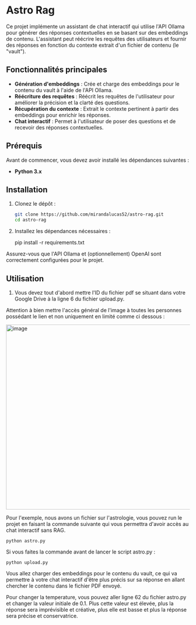 # Astro Rag

Ce projet implémente un assistant de chat interactif qui utilise l'API Ollama pour générer des réponses contextuelles en se basant sur des embeddings de contenu. L'assistant peut réécrire les requêtes des utilisateurs et fournir des réponses en fonction du contexte extrait d'un fichier de contenu (le "vault").

## Fonctionnalités principales

-   **Génération d'embeddings** : Crée et charge des embeddings pour le contenu du vault à l'aide de l'API Ollama.
-   **Réécriture des requêtes** : Réécrit les requêtes de l'utilisateur pour améliorer la précision et la clarté des questions.
-   **Récupération du contexte** : Extrait le contexte pertinent à partir des embeddings pour enrichir les réponses.
-   **Chat interactif** : Permet à l'utilisateur de poser des questions et de recevoir des réponses contextuelles.

## Prérequis

Avant de commencer, vous devez avoir installé les dépendances suivantes :

-   **Python 3.x**

## Installation

1. Clonez le dépôt :

    ```bash
    git clone https://github.com/mirandalucas52/astro-rag.git
    cd astro-rag

    ```

2. Installez les dépendances nécessaires :

    pip install -r requirements.txt

Assurez-vous que l'API Ollama et (optionnellement) OpenAI sont correctement configurées pour le projet.

## Utilisation

1. Vous devez tout d'abord mettre l'ID du fichier pdf se situant dans votre Google Drive à la ligne 6 du fichier upload.py.

Attention à bien mettre l'accès général de l'image à toutes les personnes possédant le lien et non uniquement en limité comme ci dessous :

<img width="505" alt="image" src="https://github.com/user-attachments/assets/f653091d-63da-450a-acd0-c6708a9c630c">

Pour l'exemple, nous avons un fichier sur l'astrologie, vous pouvez run le projet en faisant la commande suivante qui vous permettra d'avoir accès au chat interactif sans RAG.

    python astro.py

Si vous faites la commande avant de lancer le script astro.py :

    python upload.py

Vous allez charger des embeddings pour le contenu du vault, ce qui va permettre à votre chat interactif d'être plus précis sur sa réponse en allant chercher le contenu dans le fichier PDF envoyé.

Pour changer la temperature, vous pouvez aller ligne 62 du fichier astro.py et changer la valeur initiale de 0.1. Plus cette valeur est élevée, plus la réponse sera imprévisible et créative, plus elle est basse et plus la réponse sera précise et conservatrice.
